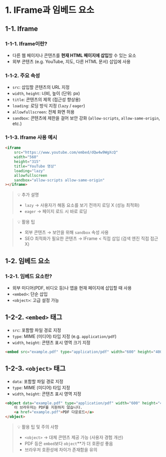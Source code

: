 # 1. IFrame과 임베드 요소

## 1-1. Iframe

### 1-1-1. Iframe이란?

-   다른 웹 페이지나 콘텐츠를 **현재 HTML 페이지에 삽입**할 수 있는 요소
-   외부 콘텐츠 (e.g. YouTube, 지도, 다른 HTML 문서) 삽입에 사용

### 1-1-2. 주요 속성

-   `src`: 삽입할 콘텐츠의 URL 지정
-   `width`, `height`: 너비, 높이 (단위: px)
-   `title`: 콘텐츠의 제목 (접근성 향상용)
-   `loading`: 로딩 방식 지정 (`lazy` / `eager`)
-   `allowfullscreen`: 전체 화면 허용
-   `sandbox`: 콘텐츠에 제한을 걸어 보안 강화 (`allow-scripts`, `allow-same-origin`, etc.)

### 1-1-3. Iframe 사용 예시

```html
<iframe
    src="https://www.youtube.com/embed/dQw4w9WgXcQ"
    width="560"
    height="315"
    title="YouTube 영상"
    loading="lazy"
    allowfullscreen
    sandbox="allow-scripts allow-same-origin"
></iframe>
```

> 💡 추가 설명
>
> -   `lazy` → 사용자가 해동 요소를 보기 전까지 로딩 X (성능 최적화)
> -   `eager` → 페이지 로드 시 바로 로딩

> 💡 활용 팁
>
> -   외부 콘텐츠 → 보안을 위해 `sandbox` 속성 사용
> -   SEO 최적화가 필요한 콘텐츠 → IFrame < 직접 삽입 (검색 엔진 직접 접근 X)

## 1-2. 임베드 요소

### 1-2-1. 임베드 요소란?

-   외부 미디어(PDF, 비디오 등)나 앱을 현재 페이지에 삽입할 때 사용
-   `<embed>`: 단순 삽입
-   `<object>`: 고급 설정 가능

## 1-2-2. `<embed>` 태그

-   `src`: 포함할 파일 경로 지정
-   `type`: MIME (미디어) 타입 지정 (e.g. `application/pdf`)
-   `width`, `height`: 콘텐츠 표시 영역 크기 지정

```html
<embed src="example.pdf" type="application/pdf" width="600" height="400" />
```

## 1-2-3. `<object>` 태그

-   `data`: 포함할 파일 경로 지정
-   `type`: MIME (미디어) 타입 지정
-   `width`, `height`: 콘텐츠 표시 영역 지정

```html
<object data="example.pdf" type="application/pdf" width="600" height="400">
    이 브라우저는 PDF를 지원하지 않습니다.
    <a href="example.pdf">PDF 다운로드</a>
</object>
```

> 💡 활용 팁 및 주의 사항
>
> -   `<object>` → 대체 콘텐츠 제공 가능 (사용자 경험 개선)
> -   PDF 등은 `embed`보다 `object`\*\*가 더 호환성 좋음
> -   브라우저 호환성에 차이가 존재함을 유의
